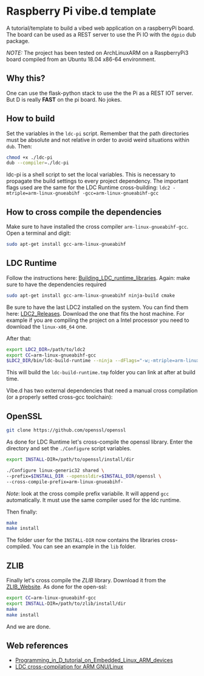 Raspberry Pi vibe.d template
============================
A tutorial/template to build a vibed web application on a raspberryPi board.
The board can be used as a REST server to use the Pi IO with the `dgpio` dub package.

*NOTE:* The project has been tested on ArchLinuxARM on a RaspberryPi3 board compiled from an Ubuntu 18.04 x86-64 environment.

Why this?
---------

One can use the flask-python stack to use the the Pi as a REST IOT server.
But D is really __FAST__ on the pi board. No jokes.


How to build
------------
Set the variables in the `ldc-pi` script.
Remember that the path directories must be absolute and not relative in order to avoid weird situations within `dub`.
Then:

```sh
chmod +x ./ldc-pi
dub --compiler=./ldc-pi
```

ldc-pi is a shell script to set the local variables. This is necessary to propagate the build settings to every project dependency.
The important flags used are the same for the LDC Runtime cross-building:
`ldc2 -mtriple=arm-linux-gnueabihf -gcc=arm-linux-gnueabihf-gcc`

How to cross compile the dependencies
-------------------------------------
Make sure to have installed the cross compiler `arm-linux-gnueabihf-gcc`.
Open a terminal and digit:

```sh
sudo apt-get install gcc-arm-linux-gnueabihf
```

LDC Runtime
-----------
Follow the instructions here: [Building_LDC_runtime_libraries](https://wiki.dlang.org/Building_LDC_runtime_libraries).
Again: make sure to have the dependencies required

```sh
sudo apt-get install gcc-arm-linux-gnueabihf ninja-build cmake
```

Be sure to have the last LDC2 installed on the system.
You can find them here: [LDC2_Releases](https://github.com/ldc-developers/ldc/releases/).
Download the one that fits the host machine. For example if you are compiling the project on a Intel processor you need to download the `linux-x86_64` one.

After that:
```sh
export LDC2_DIR=/path/to/ldc2
export CC=arm-linux-gnueabihf-gcc
$LDC2_DIR/bin/ldc-build-runtime --ninja --dFlags="-w;-mtriple=arm-linux-gnueabihf"
```
This will build the `ldc-build-runtime.tmp` folder you can link at after at build time.

Vibe.d has two external dependencies that need a manual cross compilation (or a properly setted cross-gcc toolchain):

OpenSSL
--------

```sh
git clone https://github.com/openssl/openssl
```

As done for LDC Runtime let's cross-compile the openssl library.
Enter the directory and set the `./Configure` script variables.

```sh
export INSTALL-DIR=/path/to/openssl/install/dir

./Configure linux-generic32 shared \
--prefix=$INSTALL_DIR --openssldir=$INSTALL_DIR/openssl \
--cross-compile-prefix=arm-linux-gnueabihf-
```
*Note*: look at the cross compile prefix variabile. It will append `gcc` automatically. It must use the same compiler used for the ldc runtime.

Then finally:

```sh
make
make install
```
The folder user for the `INSTALL-DIR` now contains the libraries cross-compiled. You can see an example in the `lib` folder.

ZLIB
----

Finally let's cross compile the *ZLIB* library.
Download it from the [ZLIB_Website](https://zlib.net).
As done for the open-ssl:
```sh
export CC=arm-linux-gnueabihf-gcc
export INSTALL-DIR=/path/to/zlib/install/dir
make
make install
```
And we are done.


Web references
--------------
- [Programming_in_D_tutorial_on_Embedded_Linux_ARM_devices](https://wiki.dlang.org/Programming_in_D_tutorial_on_Embedded_Linux_ARM_devices)
- [LDC cross-compilation for ARM GNU/Linux](https://wiki.dlang.org/LDC_cross-compilation_for_ARM_GNU/Linux)

